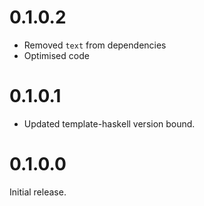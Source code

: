 # 0.1.0.2
- Removed `text` from dependencies
- Optimised code

# 0.1.0.1
- Updated template-haskell version bound.

# 0.1.0.0
Initial release.